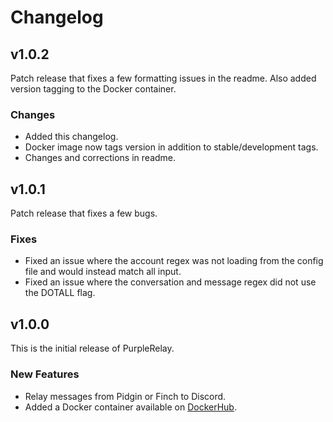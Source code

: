 # Changelog
## v1.0.2
Patch release that fixes a few formatting issues in the readme. Also added version tagging to the Docker container.
### Changes
* Added this changelog.
* Docker image now tags version in addition to stable/development tags.
* Changes and corrections in readme.

## v1.0.1
Patch release that fixes a few bugs.
### Fixes
* Fixed an issue where the account regex was not loading from the config file and would instead match all input.
* Fixed an issue where the conversation and message regex did not use the DOTALL flag.

## v1.0.0
This is the initial release of PurpleRelay.
### New Features
* Relay messages from Pidgin or Finch to Discord.
* Added a Docker container available on [DockerHub](https://hub.docker.com/r/nathanls/purplerelay).
